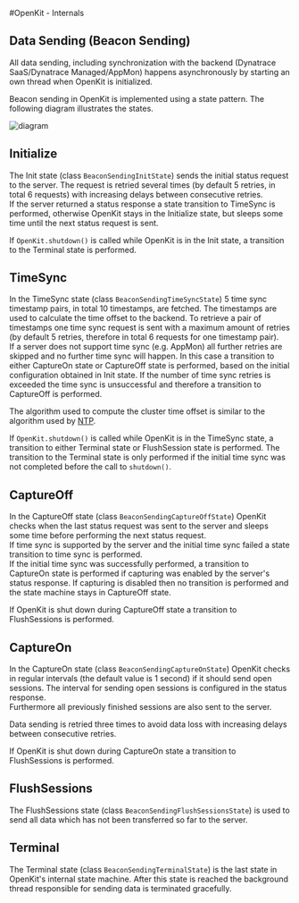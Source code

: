 #OpenKit - Internals

## Data Sending (Beacon Sending)

All data sending, including synchronization with the backend (Dynatrace SaaS/Dynatrace Managed/AppMon)
happens asynchronously by starting an own thread when OpenKit is initialized.  

Beacon sending in OpenKit is implemented using a state pattern. The following 
diagram illustrates the states.

![diagram](./pics/OpenKit-state_diagram.svg)

## Initialize

The Init state (class `BeaconSendingInitState`) sends the initial status request to the server.
The request is retried several times (by default 5 retries, in total 6 requests) with increasing
delays between consecutive retries.  
If the server returned a status response a state transition to TimeSync is performed, otherwise
OpenKit stays in the Initialize state, but sleeps some time until the next status request is sent. 
 
If `OpenKit.shutdown()` is called while OpenKit is in the Init state, 
a transition to the Terminal state is performed.

## TimeSync

In the TimeSync state (class `BeaconSendingTimeSyncState`) 5 time sync timestamp pairs, in total
10 timestamps, are fetched. The timestamps are used to calculate the time offset to the backend. 
To retrieve a pair of timestamps one time sync request is sent with a maximum amount of retries 
(by default 5 retries, therefore in total 6 requests for one timestamp pair).  
If a server does not support time sync (e.g. AppMon) all further retries are skipped and no 
further time sync will happen.  In this case a transition to either CaptureOn state or CaptureOff 
state is performed, based on the initial configuration obtained in Init state.
If the number of time sync retries is exceeded the time sync is unsuccessful and therefore a
transition to CaptureOff is performed.
 
The algorithm used to compute the cluster time offset is similar to the algorithm used by 
[NTP](https://en.wikipedia.org/wiki/Network_Time_Protocol#Clock_synchronization_algorithm).

If `OpenKit.shutdown()` is called while OpenKit is in the TimeSync state, a transition to either 
Terminal state or FlushSession state is performed. The transition to the Terminal state 
is only performed if the initial time sync was not completed before the call to `shutdown()`.

## CaptureOff

In the CaptureOff state (class `BeaconSendingCaptureOffState`) OpenKit checks when the last
status request was sent to the server and sleeps some time before performing the next status
request.  
If time sync is supported by the server and the initial time sync failed a state transition
to time sync is performed.  
If the initial time sync was successfully performed, a transition to CaptureOn state is performed
if capturing was enabled by the server's status response. If capturing is disabled
then no transition is performed and the state machine stays in CaptureOff state.  

If OpenKit is shut down during CaptureOff state a transition to FlushSessions is performed.

## CaptureOn

In the CaptureOn state (class `BeaconSendingCaptureOnState`) OpenKit checks in regular intervals
(the default value is 1 second) if it should send open sessions. The interval for sending
open sessions is configured in the status response.  
Furthermore all previously finished sessions are also sent to the server.  

Data sending is retried three times to avoid data loss with increasing delays between consecutive
retries.

If OpenKit is shut down during CaptureOn state a transition to FlushSessions is performed.

## FlushSessions

The FlushSessions state (class `BeaconSendingFlushSessionsState`) is used to send all
data which has not been transferred so far to the server.

## Terminal

The Terminal state (class `BeaconSendingTerminalState`) is the last state in OpenKit's internal 
state machine. After this state is reached the background thread responsible for sending data 
is terminated gracefully.

